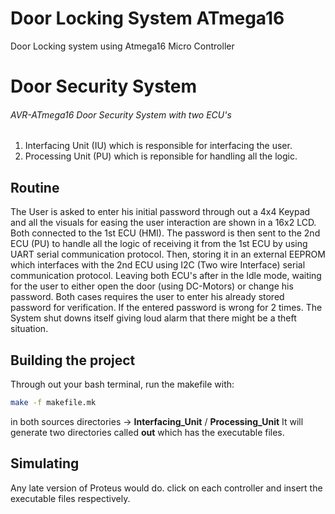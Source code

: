# Door Locking System ATmega16
Door Locking system using Atmega16 Micro Controller
# Door Security System


###### AVR-ATmega16 Door Security System with two ECU's

1. Interfacing Unit (IU) which is responsible for interfacing the user.
2. Processing Unit (PU) which is reponsible for handling all the logic.

## Routine
The User is asked to enter his initial password through out a 4x4 Keypad and all the visuals for easing
the user interaction are shown in a 16x2 LCD. Both connected to the 1st ECU (HMI).
The password is then sent to the 2nd ECU (PU) to handle all the logic of receiving it from the 1st ECU
by using UART serial communication protocol. Then, storing it in an external EEPROM which interfaces with the 2nd ECU using
I2C (Two wire Interface) serial communication protocol. Leaving both ECU's after in the Idle mode, waiting for the user
to either open the door (using DC-Motors) or change his password. Both cases requires the user to enter his already
stored password for verification. If the entered password is wrong for 2 times. The System shut downs itself
giving loud alarm that there might be a theft situation.

## Building the project
Through out your bash terminal, run the makefile with:
```bash
make -f makefile.mk
```
in both sources directories -> **Interfacing_Unit** / **Processing_Unit** 
It will generate two directories called **out** which has the executable files.

## Simulating
Any late version of Proteus would do. click on each controller and insert the executable files respectively.
